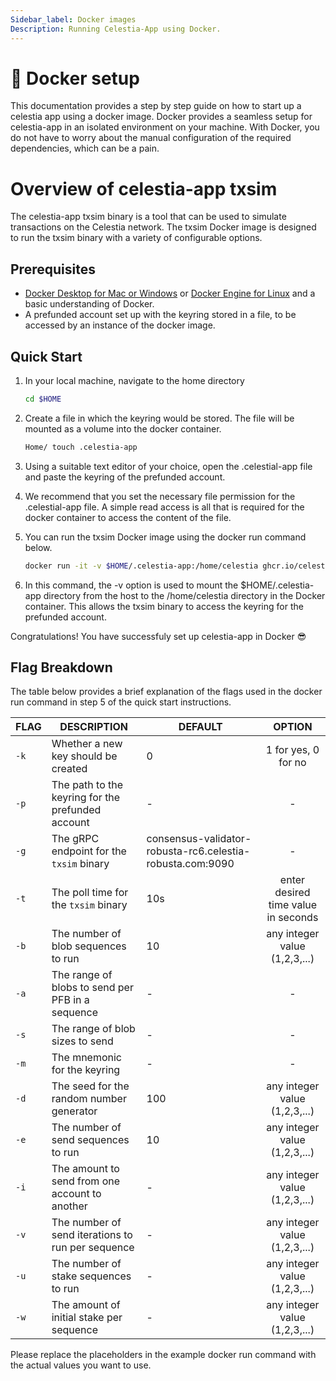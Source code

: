 ```yaml
---
Sidebar_label: Docker images
Description: Running Celestia-App using Docker.
---
```


# 🐳 Docker setup

This documentation provides a step by step guide on how to start up a celestia app using a docker image. Docker provides a seamless setup for celestia-app in an isolated environment on your machine. With Docker, you do not have to worry about the manual configuration of the required dependencies, which can be a pain.

# Overview of celestia-app txsim
The celestia-app txsim binary is a tool that can be used to simulate transactions on the Celestia network. The txsim Docker image is designed to run the txsim binary with a variety of configurable options. 

## Prerequisites
- [Docker Desktop for Mac or Windows](https://docs.docker.com/get-docker) or [Docker Engine for Linux](https://docs.docker.com/engine/install/) and a basic understanding of Docker.
- A prefunded account set up with the keyring stored in a file, to be accessed by an instance of the docker image.

## Quick Start
1. In your local machine, navigate to the home directory
   ```bash [linux or unix OS]
   cd $HOME
   ```
2. Create a file in which the keyring would be stored. The file will be mounted as a volume into the docker container.
   ```bash [linux or unix OS]
   Home/ touch .celestia-app
   ```
3. Using a suitable text editor of your choice, open the .celestial-app file and paste the keyring of the prefunded account.
   
4. We recommend that you set the necessary file permission for the .celestial-app file. A simple read access is all that is required for the docker container to access the content of the file.
   
5. You can run the txsim Docker image using the docker run command below.
   ```bash [linux or unix OS}
   docker run -it -v $HOME/.celestia-app:/home/celestia ghcr.io/celestiaorg/txsim -k 0 -r http://consensus-validator-robusta-rc6.celestia-robusta.com:26657,http://consensus-full-robusta-rc6.celestia-robusta.com:26657 -g consensus-validator-robusta-rc6.celestia-robusta.com:9090 -t 10s -b 10 -d 100 -e 10
   ```
6. In this command, the -v option is used to mount the $HOME/.celestia-app directory from the host to the /home/celestia directory in the Docker container. This allows the txsim binary to access the keyring for the prefunded account.

Congratulations! You have successfuly set up celestia-app in Docker 😎

## Flag Breakdown

The table below provides a brief explanation of the flags used in the docker run command in step 5 of the quick start instructions.

| FLAG | DESCRIPTION | DEFAULT | OPTION |
|------|-------------|-----------------|:--------:|
| `-k` | Whether a new key should be created | 0 | 1 for yes, 0 for no |
| `-p` | The path to the keyring for the prefunded account | - | - |
| `-g` | The gRPC endpoint for the `txsim` binary | consensus-validator-robusta-rc6.celestia-robusta.com:9090 | - |
| `-t` | The poll time for the `txsim` binary | 10s | enter desired time value in seconds |
| `-b` | The number of blob sequences to run | 10 | any integer value (1,2,3,...) |
| `-a` | The range of blobs to send per PFB in a sequence | - | - |
| `-s` | The range of blob sizes to send | - | - |
| `-m` | The mnemonic for the keyring | - | - |
| `-d` | The seed for the random number generator | 100 | any integer value (1,2,3,...) |
| `-e` | The number of send sequences to run | 10 | any integer value (1,2,3,...) |
| `-i` | The amount to send from one account to another | - | any integer value (1,2,3,...) |
| `-v` | The number of send iterations to run per sequence | - | any integer value (1,2,3,...) |
| `-u` | The number of stake sequences to run | - | any integer value (1,2,3,...) |
| `-w` | The amount of initial stake per sequence | - | any integer value (1,2,3,...) |


Please replace the placeholders in the example docker run command with the actual values you want to use.
